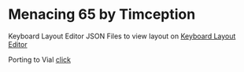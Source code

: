 # Menacing 65 by Timception

Keyboard Layout Editor JSON Files to view layout on [Keyboard Layout Editor](http://www.keyboard-layout-editor.com/)

Porting to Vial [click](https://get.vial.today/docs/porting-to-via.html)
